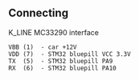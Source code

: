 ## Connecting

K_LINE MC33290 interface

```
VBB (1)  - car +12V
VDD (7)  - STM32 bluepill VCC 3.3V
TX  (5)  - STM32 bluepill PA9
RX  (6)  - STM32 bluepill PA10
```
